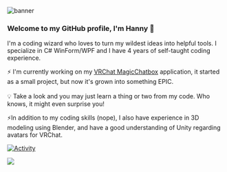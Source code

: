![banner](https://user-images.githubusercontent.com/114599052/214605234-24aa8985-2b2d-404b-b640-193570f1d876.png)

### Welcome to my GitHub profile, I'm Hanny 👋
I'm a coding wizard who loves to turn my wildest ideas into helpful tools. I specialize in C# WinForm/WPF and I have 4 years of self-taught coding experience.
<br>

⚡ I'm currently working on my [VRChat MagicChatbox](https://github.com/BoiHanny/vrcosc-magicchatbox) application, it started as a small project, but now it's grown into something EPIC.
<br><br>💡 Take a look and you may just learn a thing or two from my code. Who knows, it might even surprise you!<br>

⚡In addition to my coding skills (nope), I also have experience in 3D modeling using Blender, and have a good understanding of Unity regarding avatars for VRChat.

[![Activity](https://github-profile-summary-cards.vercel.app/api/cards/profile-details?username=BoiHanny&theme=monokai)](https://github.com/vn7n24fzkq/github-profile-summary-cards)

[![](https://dcbadge.vercel.app/api/server/ZaSFwBfhvG)](https://discord.gg/ZaSFwBfhvG)
